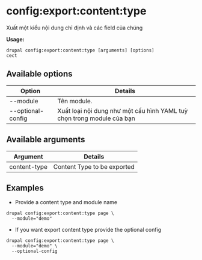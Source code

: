 # config:export:content:type
Xuất một kiểu nội dung chỉ định và các field của chúng

**Usage:**
```
drupal config:export:content:type [arguments] [options]
cect
```

## Available options
Option | Details
-------|-------------
--module | Tên module.
--optional-config | Xuất loại nội dung như một cấu hình YAML tuỳ chọn trong module của bạn

## Available arguments
Argument | Details
---------|-------------
content-type | Content Type to be exported

## Examples
* Provide a content type  and module name
```
drupal config:export:content:type page \
  --module="demo"
```
* If you want export content type provide the optional config
```
drupal config:export:content:type page \
  --module="demo" \
  --optional-config
```

